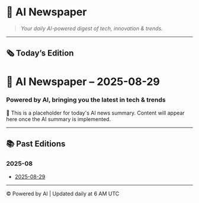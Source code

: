 # 📰 AI Newspaper

> *Your daily AI-powered digest of tech, innovation & trends.*

---

## 🗞️ Today’s Edition

# 📰 AI Newspaper – 2025-08-29

### Powered by AI, bringing you the latest in tech & trends

📰 This is a placeholder for today's AI news summary. Content will appear here once the AI summary is implemented.

---

## 📚 Past Editions

### 2025-08
- [2025-08-29](2025-08/ai_news_2025-08-29.html)


---
© Powered by AI | Updated daily at 6 AM UTC
